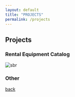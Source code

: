 ```yaml
---
layout: default
title: "PROJECTS"
permalink: /projects
---
```


## Projects

### Rental Equipment Catalog

![sbr](https://github.com/joellenr/joellenr.github.io/images/sbr-mobile-screen.jpg)


### Other

[back](./)